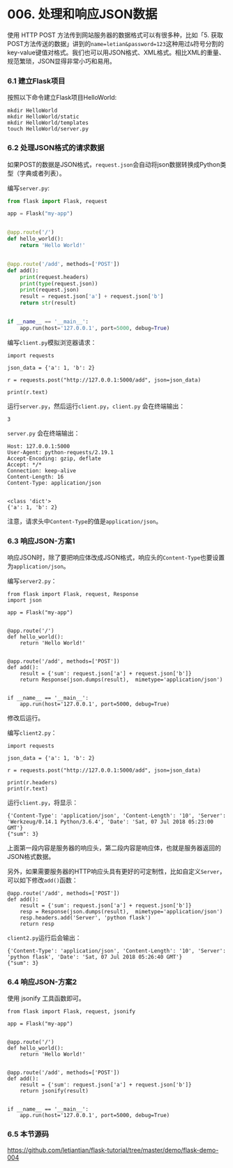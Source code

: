 # 006. 处理和响应JSON数据

使用 HTTP POST 方法传到网站服务器的数据格式可以有很多种，比如「5. 获取POST方法传送的数据」讲到的`name=letian&password=123`这种用过`&`符号分割的key-value键值对格式。我们也可以用JSON格式、XML格式。相比XML的重量、规范繁琐，JSON显得非常小巧和易用。


### 6.1 建立Flask项目

按照以下命令建立Flask项目HelloWorld:
```
mkdir HelloWorld
mkdir HelloWorld/static
mkdir HelloWorld/templates
touch HelloWorld/server.py
```

### 6.2 处理JSON格式的请求数据
如果POST的数据是JSON格式，`request.json`会自动将json数据转换成Python类型（字典或者列表）。

编写`server.py`:
```python
from flask import Flask, request

app = Flask("my-app")


@app.route('/')
def hello_world():
    return 'Hello World!'


@app.route('/add', methods=['POST'])
def add():
    print(request.headers)
    print(type(request.json))
    print(request.json)
    result = request.json['a'] + request.json['b']
    return str(result)


if __name__ == '__main__':
    app.run(host='127.0.0.1', port=5000, debug=True)
```

编写`client.py`模拟浏览器请求：
```
import requests

json_data = {'a': 1, 'b': 2}

r = requests.post("http://127.0.0.1:5000/add", json=json_data)

print(r.text)
```

运行`server.py`，然后运行`client.py`，`client.py` 会在终端输出：
```
3
```
`server.py` 会在终端输出：
```
Host: 127.0.0.1:5000
User-Agent: python-requests/2.19.1
Accept-Encoding: gzip, deflate
Accept: */*
Connection: keep-alive
Content-Length: 16
Content-Type: application/json


<class 'dict'>
{'a': 1, 'b': 2}
```
注意，请求头中`Content-Type`的值是`application/json`。

### 6.3 响应JSON-方案1

响应JSON时，除了要把响应体改成JSON格式，响应头的`Content-Type`也要设置为`application/json`。

编写`server2.py`：
```
from flask import Flask, request, Response
import json

app = Flask("my-app")


@app.route('/')
def hello_world():
    return 'Hello World!'


@app.route('/add', methods=['POST'])
def add():
    result = {'sum': request.json['a'] + request.json['b']}
    return Response(json.dumps(result),  mimetype='application/json')


if __name__ == '__main__':
    app.run(host='127.0.0.1', port=5000, debug=True)
```
修改后运行。

编写`client2.py`：
```
import requests

json_data = {'a': 1, 'b': 2}

r = requests.post("http://127.0.0.1:5000/add", json=json_data)

print(r.headers)
print(r.text)
```
运行`client.py`，将显示：
```
{'Content-Type': 'application/json', 'Content-Length': '10', 'Server': 'Werkzeug/0.14.1 Python/3.6.4', 'Date': 'Sat, 07 Jul 2018 05:23:00 GMT'}
{"sum": 3}
```
上面第一段内容是服务器的响应头，第二段内容是响应体，也就是服务器返回的JSON格式数据。


另外，如果需要服务器的HTTP响应头具有更好的可定制性，比如自定义`Server`，可以如下修改`add()`函数：
```
@app.route('/add', methods=['POST'])
def add():
    result = {'sum': request.json['a'] + request.json['b']}
    resp = Response(json.dumps(result),  mimetype='application/json')
    resp.headers.add('Server', 'python flask')
    return resp
```

`client2.py`运行后会输出：
```
{'Content-Type': 'application/json', 'Content-Length': '10', 'Server': 'python flask', 'Date': 'Sat, 07 Jul 2018 05:26:40 GMT'}
{"sum": 3}
```

### 6.4 响应JSON-方案2

使用 jsonify 工具函数即可。

```
from flask import Flask, request, jsonify

app = Flask("my-app")


@app.route('/')
def hello_world():
    return 'Hello World!'


@app.route('/add', methods=['POST'])
def add():
    result = {'sum': request.json['a'] + request.json['b']}
    return jsonify(result)


if __name__ == '__main__':
    app.run(host='127.0.0.1', port=5000, debug=True)
```

### 6.5 本节源码
https://github.com/letiantian/flask-tutorial/tree/master/demo/flask-demo-004